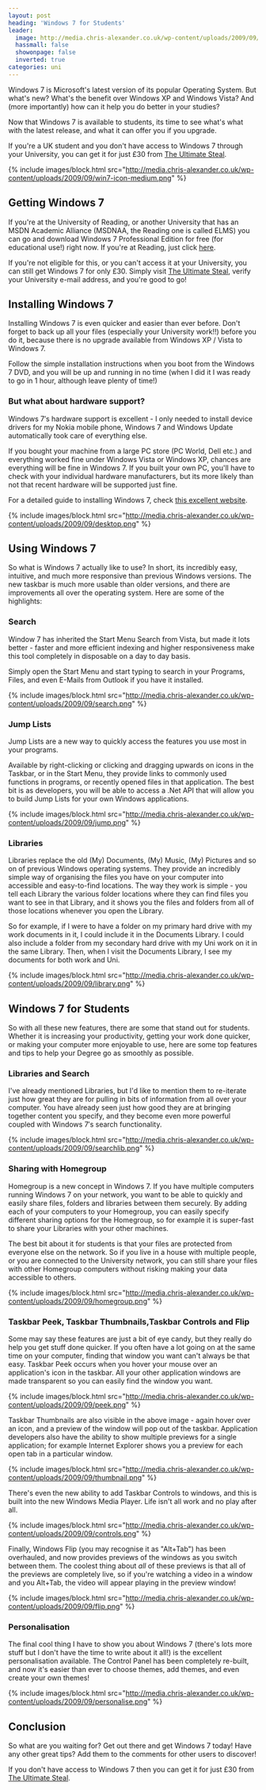 ```yaml
---
layout: post
heading: 'Windows 7 for Students'
leader:
  image: http://media.chris-alexander.co.uk/wp-content/uploads/2009/09/win7-icon-medium.png
  hassmall: false
  showonpage: false
  inverted: true
categories: uni
---
```


Windows 7 is Microsoft's latest version of its popular Operating System. But what's new? What's the benefit over Windows XP and Windows Vista? And (more importantly) how can it help you do better in your studies?

Now that Windows 7 is available to students, its time to see what's what with the latest release, and what it can offer you if you upgrade.

If you're a UK student and you don't have access to Windows 7 through your University, you can get it for just £30 from [The Ultimate Steal](http://www.ultimatesteal.co.uk/student71).

{% include images/block.html src="http://media.chris-alexander.co.uk/wp-content/uploads/2009/09/win7-icon-medium.png" %}

## Getting Windows 7

If you're at the University of Reading, or another University that has an MSDN Academic Alliance (MSDNAA, the Reading one is called ELMS) you can go and download Windows 7 Professional Edition for free (for educational use!) right now. If you're at Reading, just click [here](http://elms.sse.reading.ac.uk/).

If you're not eligible for this, or you can't access it at your University, you can still get Windows 7 for only £30. Simply visit [The Ultimate Steal](http://www.ultimatesteal.co.uk/student71), verify your University e-mail address, and you're good to go!

## Installing Windows 7

Installing Windows 7 is even quicker and easier than ever before. Don't forget to back up all your files (especially your University work!!) before you do it, because there is no upgrade available from Windows XP / Vista to Windows 7.

Follow the simple installation instructions when you boot from the Windows 7 DVD, and you will be up and running in no time (when I did it I was ready to go in 1 hour, although leave plenty of time!)

### But what about hardware support?

Windows 7′s hardware support is excellent - I only needed to install device drivers for my Nokia mobile phone, Windows 7 and Windows Update automatically took care of everything else.

If you bought your machine from a large PC store (PC World, Dell etc.) and everything worked fine under Windows Vista or Windows XP, chances are everything will be fine in Windows 7. If you built your own PC, you'll have to check with your individual hardware manufacturers, but its more likely than not that recent hardware will be supported just fine.

For a detailed guide to installing Windows 7, check [this excellent website](http://windows.microsoft.com/en-us/windows7/Installing-and-reinstalling-Windows).

{% include images/block.html src="http://media.chris-alexander.co.uk/wp-content/uploads/2009/09/desktop.png" %}

## Using Windows 7

So what is Windows 7 actually like to use? In short, its incredibly easy, intuitive, and much more responsive than previous Windows versions. The new taskbar is much more usable than older versions, and there are improvements all over the operating system. Here are some of the highlights:

### Search

Window 7 has inherited the Start Menu Search from Vista, but made it lots better - faster and more efficient indexing and higher responsiveness make this tool completely in disposable on a day to day basis.

Simply open the Start Menu and start typing to search in your Programs, Files, and even E-Mails from Outlook if you have it installed.

{% include images/block.html src="http://media.chris-alexander.co.uk/wp-content/uploads/2009/09/search.png" %}

### Jump Lists

Jump Lists are a new way to quickly access the features you use most in your programs.

Available by right-clicking or clicking and dragging upwards on icons in the Taskbar, or in the Start Menu, they provide links to commonly used functions in programs, or recently opened files in that application. The best bit is as developers, you will be able to access a .Net API that will allow you to build Jump Lists for your own Windows applications.

{% include images/block.html src="http://media.chris-alexander.co.uk/wp-content/uploads/2009/09/jump.png" %}

### Libraries

Libraries replace the old (My) Documents, (My) Music, (My) Pictures and so on of previous Windows operating systems. They provide an incredibly simple way of organising the files you have on your computer into accessible and easy-to-find locations. The way they work is simple - you tell each Library the various folder locations where they can find files you want to see in that Library, and it shows you the files and folders from all of those locations whenever you open the Library.

So for example, if I were to have a folder on my primary hard drive with my work documents in it, I could include it in the Documents Library. I could also include a folder from my secondary hard drive with my Uni work on it in the same Library. Then, when I visit the Documents Library, I see my documents for both work and Uni.

{% include images/block.html src="http://media.chris-alexander.co.uk/wp-content/uploads/2009/09/library.png" %}

## Windows 7 for Students

So with all these new features, there are some that stand out for students. Whether it is increasing your productivity, getting your work done quicker, or making your computer more enjoyable to use, here are some top features and tips to help your Degree go as smoothly as possible.

### Libraries and Search

I've already mentioned Libraries, but I'd like to mention them to re-iterate just how great they are for pulling in bits of information from all over your computer. You have already seen just how good they are at bringing together content you specify, and they become even more powerful coupled with Windows 7′s search functionality.

{% include images/block.html src="http://media.chris-alexander.co.uk/wp-content/uploads/2009/09/searchlib.png" %}

### Sharing with Homegroup

Homegroup is a new concept in Windows 7. If you have multiple computers running Windows 7 on your network, you want to be able to quickly and easily share files, folders and libraries between them securely. By adding each of your computers to your Homegroup, you can easily specify different sharing options for the Homegroup, so for example it is super-fast to share your Libraries with your other machines.

The best bit about it for students is that your files are protected from everyone else on the network. So if you live in a house with multiple people, or you are connected to the University network, you can still share your files with other Homegroup computers without risking making your data accessible to others.

{% include images/block.html src="http://media.chris-alexander.co.uk/wp-content/uploads/2009/09/homegroup.png" %}

### Taskbar Peek, Taskbar Thumbnails,Taskbar Controls and Flip

Some may say these features are just a bit of eye candy, but they really do help you get stuff done quicker. If you often have a lot going on at the same time on your computer, finding that window you want can't always be that easy. Taskbar Peek occurs when you hover your mouse over an application's icon in the taskbar. All your other application windows are made transparent so you can easily find the window you want.

{% include images/block.html src="http://media.chris-alexander.co.uk/wp-content/uploads/2009/09/peek.png" %}

Taskbar Thumbnails are also visible in the above image - again hover over an icon, and a preview of the window will pop out of the taskbar. Application developers also have the ability to show multiple previews for a single application; for example Internet Explorer shows you a preview for each open tab in a particular window.

{% include images/block.html src="http://media.chris-alexander.co.uk/wp-content/uploads/2009/09/thumbnail.png" %}

There's even the new ability to add Taskbar Controls to windows, and this is built into the new Windows Media Player. Life isn't all work and no play after all.

{% include images/block.html src="http://media.chris-alexander.co.uk/wp-content/uploads/2009/09/controls.png" %}

Finally, Windows Flip (you may recognise it as "Alt+Tab") has been overhauled, and now provides previews of the windows as you switch between them. The coolest thing about *all* of these previews is that all of the previews are completely live, so if you're watching a video in a window and you Alt+Tab, the video will appear playing in the preview window!

{% include images/block.html src="http://media.chris-alexander.co.uk/wp-content/uploads/2009/09/flip.png" %}

### Personalisation

The final cool thing I have to show you about Windows 7 (there's lots more stuff but I don't have the time to write about it all!) is the excellent personalisation available. The Control Panel has been completely re-built, and now it's easier than ever to choose themes, add themes, and even create your own themes!

{% include images/block.html src="http://media.chris-alexander.co.uk/wp-content/uploads/2009/09/personalise.png" %}

## Conclusion

So what are you waiting for? Get out there and get Windows 7 today! Have any other great tips? Add them to the comments for other users to discover!

If you don't have access to Windows 7 then you can get it for just £30 from [The Ultimate Steal](http://www.ultimatesteal.co.uk/student71). 
